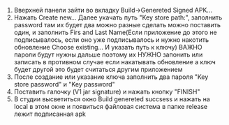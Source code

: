 1) Вверхней панели зайти во вкладку Build->Genereted Signed APK...
2) Нажать Create new... Далее укачать путь  "Key store path:", заполнить password там их будет два можно разные сделать можно поставить один, и заполнить Firs and Last Name(Если приложение до этого не подписывалось,
если оно уже подписывалось и нужно накотить обновление Choose existing... И указать путь к ключу)
ВАЖНО пароли будут нужны дальше поэтому их НУЖНО запонить или записать в противном случае если накатывать обновление а ключ будет другой это будет считаться другим приложением
3) После создание или указание ключа заполнить два пароля "Key store password" и "Key password"
4) Поставить галочку (V1 jar signature) и нажать кнопку "FINISH"
5) В студии высветиться окно Build genereted succsess и нажать на local в этом окне и появиться файловая система в папке release лежит подписанная apk
